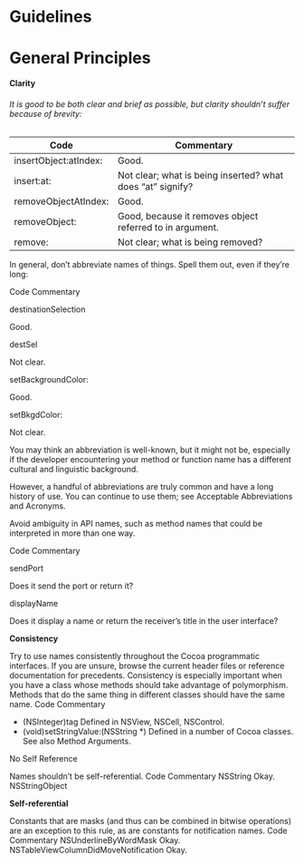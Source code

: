 # Guidelines

General Principles
============

**Clarity**

###### It is good to be both clear and brief as possible, but clarity shouldn’t suffer because of brevity:


Code | Commentary
------------ |-----
insertObject:atIndex: | Good.
insert:at: | Not clear; what is being inserted? what does “at” signify?
removeObjectAtIndex: | Good.
removeObject: | Good, because it removes object referred to in argument.
remove: | Not clear; what is being removed?


In general, don’t abbreviate names of things. Spell them out, even if they’re long:

Code
Commentary

destinationSelection

Good.

destSel

Not clear.

setBackgroundColor:

Good.

setBkgdColor:

Not clear.

You may think an abbreviation is well-known, but it might not be, especially if the developer encountering your method or function name has a different cultural and linguistic background.

However, a handful of abbreviations are truly common and have a long history of use. You can continue to use them; see Acceptable Abbreviations and Acronyms.

Avoid ambiguity in API names, such as method names that could be interpreted in more than one way.


Code
Commentary

sendPort

Does it send the port or return it?

displayName

Does it display a name or return the receiver’s title in the user interface?


**Consistency**


Try to use names consistently throughout the Cocoa programmatic interfaces. If you are unsure, browse the current header files or reference documentation for precedents.
Consistency is especially important when you have a class whose methods should take advantage of polymorphism. Methods that do the same thing in different classes should have the same name.
Code
Commentary
- (NSInteger)tag
Defined in NSView, NSCell, NSControl.
- (void)setStringValue:(NSString *)
Defined in a number of Cocoa classes.
See also Method Arguments.

No Self Reference

Names shouldn’t be self-referential.
Code
Commentary
NSString
Okay.
NSStringObject


**Self-referential**

Constants that are masks (and thus can be combined in bitwise operations) are an exception to this rule, as are constants for notification names.
Code
Commentary
NSUnderlineByWordMask
Okay.
NSTableViewColumnDidMoveNotification
Okay.
